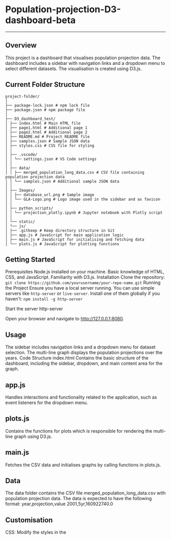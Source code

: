 # Population-projection-D3-dashboard-beta
---
## Overview
This project is a dashboard that visualises population projection data. The dashboard includes a sidebar with navigation links and a dropdown menu to select different datasets. The visualisation is created using D3.js.

## Current Folder Structure
```
project-folder/
│
├── package-lock.json # npm lock file
├── package.json # npm package file
│
├── D3_dashboard_test/
│ ├── index.html # Main HTML file
│ ├── page1.html # Additional page 1
│ ├── page2.html # Additional page 2
│ ├── README.md # Project README file
│ ├── samples.json # Sample JSON data
│ ├── styles.css # CSS file for styling
│ │
│ ├── .vscode/
│ │ └── settings.json # VS Code settings
│ │
│ ├── data/
│ │ ├── merged_population_long_data.csv # CSV file containing population projection data
│ │ └── samples.json # Additional sample JSON data
│ │
│ ├── Images/
│ │ ├── database_url.png # Sample image
│ │ └── GLA-Logo.png # Logo image used in the sidebar and as favicon
│ │
│ ├── python_scripts/
│ │ └── projection_plotly.ipynb # Jupyter notebook with Plotly script
│ │
│ └── static/
│ └── js/
│ ├── .gitkeep # Keep directory structure in Git
│ ├── app.js # JavaScript for main application logic
│ ├── main.js # JavaScript for initialising and fetching data
│ └── plots.js # JavaScript for plotting functions
```

## Getting Started
Prerequisites
Node.js installed on your machine.
Basic knowledge of HTML, CSS, and JavaScript.
Familiarity with D3.js.
Installation
Clone the repository:
```git clone https://github.com/yourusername/your-repo-name.git```
Running the Project
Ensure you have a local server running. You can use simple servers like ```http-server``` or ```live-server```. Install one of them globally if you haven't: ```npm install -g http-server```

Start the server http-server

Open your browser and navigate to http://127.0.0.1:8080.

## Usage
The sidebar includes navigation links and a dropdown menu for dataset selection. The multi-line graph displays the population projections over the years. Code Structure index.html Contains the basic structure of the dashboard, including the sidebar, dropdown, and main content area for the graph.

## app.js
Handles interactions and functionality related to the application, such as event listeners for the dropdown menu.

## plots.js
Contains the functions for plots which is responsible for rendering the multi-line graph using D3.js.

## main.js
Fetches the CSV data and initialises graphs by calling functions in plots.js.

## Data
The data folder contains the CSV file merged_population_long_data.csv with population projection data. The data is expected to have the following format:
year,projection,value
2001,5yr,160922740.0

## Customisation
CSS: Modify the styles in the <style> tags within index.html to customise the appearance of the dashboard. JavaScript: Modify app.js and plots.js to add or change functionality and data visualisation.

## Contributing
1. Fork the repository.
2. Create a new branch (git checkout -b feature-branch).
3. Make your changes.
4. Commit your changes (git commit -am 'Add new feature').
5. Push to the branch (git push origin feature-branch).
6. Create a new Pull Request. 

  
